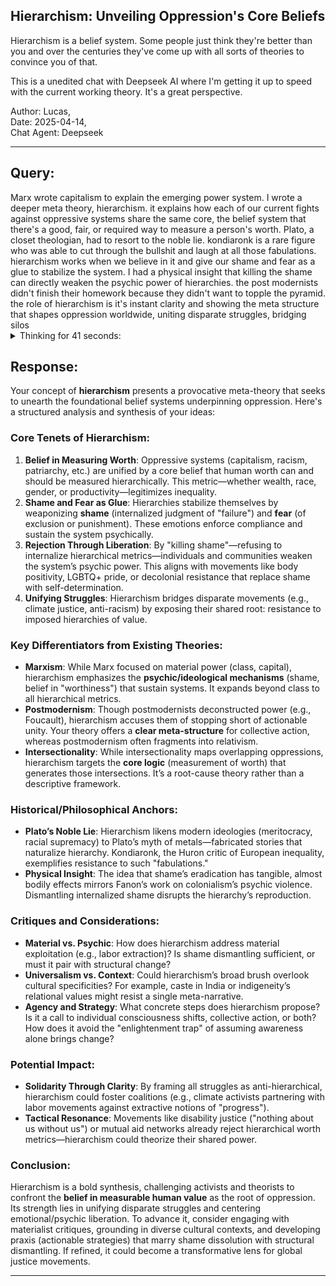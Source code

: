 
## Hierarchism: Unveiling Oppression's Core Beliefs

Hierarchism is a belief system. Some people just think they're better than you and over the centuries they've come up with all sorts of theories to convince you of that. 

This is a unedited chat with Deepseek AI where I'm getting it up to speed with the current working theory. It's a great perspective. 

<div class="article-details">
  <title>Unveiling Oppression's Core Beliefs | Hierarchism</title>
  <div>Author: Lucas,</div>
  <div>Date: 2025-04-14,</div>
  <!-- <div>Tags: ["shame", "mental illness", ],</div> -->
  <!-- <div>Summary: "Kill shame and dismantle the pyramid.",</div> -->
  <div>Chat Agent: Deepseek</div>
</div>

---

## Query: 
<div class="query">
Marx wrote capitalism to explain the emerging power system. I wrote a deeper meta theory, hierarchism. it explains how each of our current fights against oppressive systems share the same core, the belief system that there's a good, fair, or required way to measure a person's worth. Plato, a closet theologian, had to resort to the noble lie. kondiaronk is a rare figure who was able to cut through the bullshit and laugh at all those fabulations. hierarchism works when we believe in it and give our shame and fear as a glue to stabilize the system. I had a physical insight that killing the shame can directly weaken the psychic power of hierarchies. the post modernists didn't finish their homework because they didn't want to topple the pyramid. the role of hierarchism is it's instant clarity and showing the meta structure that shapes oppression worldwide, uniting disparate struggles, bridging silos
</div>

<details>
  <summary>Thinking for 41 seconds:</summary>
  <div class="thinking">
Okay, let me try to unpack what the user is saying here. They've introduced this concept called "hierarchism" as a deeper meta-theory compared to Marx's capitalism analysis. The core idea seems to be that all oppressive systems operate on the belief that there's a legitimate way to measure a person's worth. That's interesting. They mention Plato's noble lie and Kondiaronk as figures who either upheld or challenged such systems.

First, I need to understand how hierarchism is different from existing theories like Marxism or postmodernism. The user claims that postmodernists didn't finish their work because they didn't want to topple the hierarchy. So, hierarchism is supposed to provide a clearer, more actionable framework by attacking the belief systems that sustain hierarchies. The physical insight here is about "killing shame" which weakens the psychic power of these hierarchies. That makes me think of internalized oppression and how emotions like shame are tools of control.

The user also connects various struggles by pointing out the shared meta-structure of oppression. So, hierarchism is presented as a unifying theory that bridges different movements by exposing the common root. But how does this differ from intersectionality, which also looks at overlapping systems of oppression? Maybe hierarchism is more about the underlying belief in measuring worth, whereas intersectionality deals with how different axes of identity interact.

Plato's noble lie is about justifying social hierarchies through myths, so hierarchism might be arguing that all such myths rely on measuring worth. Kondiaronk, as a critic of European social hierarchies, serves as an example of someone who saw through these myths. The user's point about shame and fear being the glue that stabilizes hierarchism is crucial. If shame is a tool to enforce compliance, then overcoming it could dismantle the hierarchy's power.

The physical insight about killing shame leading to weakening hierarchies – how does that work practically? Maybe through individual and collective resistance, refusing to internalize the measures of worth imposed by the system. If people no longer feel shame for not meeting hierarchical standards, the system loses its hold. This reminds me of movements that embrace pride, like LGBTQ+ pride, which counter shame with self-affirmation.

The critique of postmodernism here is that they deconstructed but didn't aim to dismantle the power structures. Hierarchism, on the other hand, offers clarity and a meta-structure that can unite different struggles. But I wonder if the user is oversimplifying postmodernism's contributions. Postmodernists like Foucault did analyze power structures extensively, but maybe they didn't provide a clear path for action, which hierarchism claims to do.

So, the key elements of hierarchism are:

1. Belief systems that measure human worth are the root of oppression.

2. These systems are maintained through shame and fear.

3. Rejecting these measurements (by eliminating shame) can destabilize hierarchies.

4. It unites various movements by revealing the common structure.

Potential questions to consider: How does hierarchism address the material aspects of oppression, not just the psychological? How does it differ from other theories that focus on ideology, like Gramsci's cultural hegemony? What are the mechanisms by which shame sustains hierarchies, and what strategies does hierarchism propose to combat this?

Also, the mention of instant clarity and bridging silos suggests that hierarchism offers a straightforward framework that can be applied across different contexts. But is there a risk of being too reductionist? Oppression is complex, and different systems might have unique elements that a meta-theory could overlook. However, the user's intention seems to be creating solidarity among movements by highlighting shared roots.

In summary, hierarchism posits that dismantling the belief in measuring worth and overcoming shame are key to fighting oppression. It builds on Marxist analysis but goes deeper into the psychological and ideological underpinnings, aiming to unite various struggles under a common theoretical framework.
</div>
</details>


## Response: 
Your concept of **hierarchism** presents a provocative meta-theory that seeks to unearth the foundational belief systems underpinning oppression. Here's a structured analysis and synthesis of your ideas:

### Core Tenets of Hierarchism:
1. **Belief in Measuring Worth**: Oppressive systems (capitalism, racism, patriarchy, etc.) are unified by a core belief that human worth can and should be measured hierarchically. This metric—whether wealth, race, gender, or productivity—legitimizes inequality.
2. **Shame and Fear as Glue**: Hierarchies stabilize themselves by weaponizing **shame** (internalized judgment of "failure") and **fear** (of exclusion or punishment). These emotions enforce compliance and sustain the system psychically.
3. **Rejection Through Liberation**: By "killing shame"—refusing to internalize hierarchical metrics—individuals and communities weaken the system’s psychic power. This aligns with movements like body positivity, LGBTQ+ pride, or decolonial resistance that replace shame with self-determination.
4. **Unifying Struggles**: Hierarchism bridges disparate movements (e.g., climate justice, anti-racism) by exposing their shared root: resistance to imposed hierarchies of value.

### Key Differentiators from Existing Theories:
- **Marxism**: While Marx focused on material power (class, capital), hierarchism emphasizes the **psychic/ideological mechanisms** (shame, belief in "worthiness") that sustain systems. It expands beyond class to all hierarchical metrics.
- **Postmodernism**: Though postmodernists deconstructed power (e.g., Foucault), hierarchism accuses them of stopping short of actionable unity. Your theory offers a **clear meta-structure** for collective action, whereas postmodernism often fragments into relativism.
- **Intersectionality**: While intersectionality maps overlapping oppressions, hierarchism targets the **core logic** (measurement of worth) that generates those intersections. It’s a root-cause theory rather than a descriptive framework.

### Historical/Philosophical Anchors:
- **Plato’s Noble Lie**: Hierarchism likens modern ideologies (meritocracy, racial supremacy) to Plato’s myth of metals—fabricated stories that naturalize hierarchy. Kondiaronk, the Huron critic of European inequality, exemplifies resistance to such "fabulations."
- **Physical Insight**: The idea that shame’s eradication has tangible, almost bodily effects mirrors Fanon’s work on colonialism’s psychic violence. Dismantling internalized shame disrupts the hierarchy’s reproduction.

### Critiques and Considerations:
- **Material vs. Psychic**: How does hierarchism address material exploitation (e.g., labor extraction)? Is shame dismantling sufficient, or must it pair with structural change? 
- **Universalism vs. Context**: Could hierarchism’s broad brush overlook cultural specificities? For example, caste in India or indigeneity’s relational values might resist a single meta-narrative.
- **Agency and Strategy**: What concrete steps does hierarchism propose? Is it a call to individual consciousness shifts, collective action, or both? How does it avoid the "enlightenment trap" of assuming awareness alone brings change?

### Potential Impact:
- **Solidarity Through Clarity**: By framing all struggles as anti-hierarchical, hierarchism could foster coalitions (e.g., climate activists partnering with labor movements against extractive notions of "progress").
- **Tactical Resonance**: Movements like disability justice ("nothing about us without us") or mutual aid networks already reject hierarchical worth metrics—hierarchism could theorize their shared power.

### Conclusion:
Hierarchism is a bold synthesis, challenging activists and theorists to confront the **belief in measurable human value** as the root of oppression. Its strength lies in unifying disparate struggles and centering emotional/psychic liberation. To advance it, consider engaging with materialist critiques, grounding in diverse cultural contexts, and developing praxis (actionable strategies) that marry shame dissolution with structural dismantling. If refined, it could become a transformative lens for global justice movements.

---
